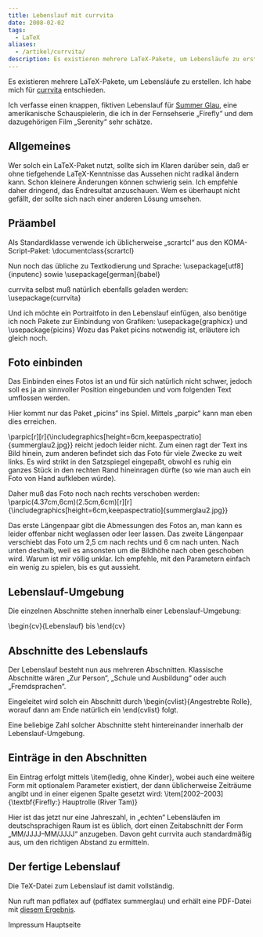 ```yaml
---
title: Lebenslauf mit currvita
date: 2008-02-02
tags:
  - LaTeX
aliases:
  - /artikel/currvita/
description: Es existieren mehrere LaTeX-Pakete, um Lebensläufe zu erstellen. Ich habe mich für currvita entschieden.
---
```

Es existieren mehrere LaTeX-Pakete, um Lebensläufe zu erstellen. Ich habe mich für [currvita](http://www.ctan.org/tex-archive/macros/latex/contrib/currvita/) entschieden.

Ich verfasse einen knappen, fiktiven Lebenslauf für [Summer Glau](http://www.summerglau.co.uk/), eine amerikanische Schauspielerin, die ich in der Fernsehserie „Firefly“ und dem dazugehörigen Film „Serenity“ sehr schätze.

## Allgemeines

Wer solch ein LaTeX-Paket nutzt, sollte sich im Klaren darüber sein, daß er ohne tiefgehende LaTeX-Kenntnisse das Aussehen nicht radikal ändern kann. Schon kleinere Änderungen können schwierig sein. Ich empfehle daher dringend, das Endresultat anzuschauen. Wem es überhaupt nicht gefällt, der sollte sich nach einer anderen Lösung umsehen.

## Präambel

Als Standardklasse verwende ich üblicherweise „scrartcl“ aus den KOMA-Script-Paket: \documentclass{scrartcl}

Nun noch das übliche zu Textkodierung und Sprache: \usepackage[utf8]{inputenc} sowie \usepackage[german]{babel}

currvita selbst muß natürlich ebenfalls geladen werden: \usepackage{currvita}

Und ich möchte ein Portraitfoto in den Lebenslauf einfügen, also benötige ich noch Pakete zur Einbindung von Grafiken: \usepackage{graphicx} und \usepackage{picins}
Wozu das Paket picins notwendig ist, erläutere ich gleich noch.

## Foto einbinden

Das Einbinden eines Fotos ist an und für sich natürlich nicht schwer, jedoch soll es ja an sinnvoller Position eingebunden und vom folgenden Text umflossen werden.

Hier kommt nur das Paket „picins“ ins Spiel. Mittels „parpic“ kann man eben dies erreichen.

\parpic[r][r]{\includegraphics[height=6cm,keepaspectratio]{summerglau2.jpg}} reicht jedoch leider nicht. Zum einen ragt der Text ins Bild hinein, zum anderen befindet sich das Foto für viele Zwecke zu weit links. Es wird strikt in den Satzspiegel eingepaßt, obwohl es ruhig ein ganzes Stück in den rechten Rand hineinragen dürfte (so wie man auch ein Foto von Hand aufkleben würde).

Daher muß das Foto noch nach rechts verschoben werden:
\parpic(4.37cm,6cm)(2.5cm,6cm)[r][r]{\includegraphics[height=6cm,keepaspectratio]{summerglau2.jpg}}

Das erste Längenpaar gibt die Abmessungen des Fotos an, man kann es leider offenbar nicht weglassen oder leer lassen. Das zweite Längenpaar verschiebt das Foto um 2,5 cm nach rechts und 6 cm nach unten. Nach unten deshalb, weil es ansonsten um die Bildhöhe nach oben geschoben wird. Warum ist mir völlig unklar. Ich empfehle, mit den Parametern einfach ein wenig zu spielen, bis es gut aussieht.

## Lebenslauf-Umgebung

Die einzelnen Abschnitte stehen innerhalb einer Lebenslauf-Umgebung:

\begin{cv}{Lebenslauf} bis \end{cv}

## Abschnitte des Lebenslaufs

Der Lebenslauf besteht nun aus mehreren Abschnitten. Klassische Abschnitte wären „Zur Person“, „Schule und Ausbildung“ oder auch „Fremdsprachen“.

Eingeleitet wird solch ein Abschnitt durch \begin{cvlist}{Angestrebte Rolle}, worauf dann am Ende natürlich ein \end{cvlist} folgt.

Eine beliebige Zahl solcher Abschnitte steht hintereinander innerhalb der Lebenslauf-Umgebung.

## Einträge in den Abschnitten

Ein Eintrag erfolgt mittels \item{ledig, ohne Kinder}, wobei auch eine weitere Form mit optionalem Parameter existiert, der dann üblicherweise Zeiträume angibt und in einer eigenen Spalte gesetzt wird:
\item[2002–2003]{\textbf{Firefly:} Hauptrolle (River Tam)}

Hier ist das jetzt nur eine Jahreszahl, in „echten“ Lebensläufen im deutschsprachigen Raum ist es üblich, dort einen Zeitabschnitt der Form „MM/JJJJ–MM/JJJJ“ anzugeben. Davon geht currvita auch standardmäßig aus, um den richtigen Abstand zu ermitteln.

## Der fertige Lebenslauf

Die TeX-Datei zum Lebenslauf ist damit vollständig.

Nun ruft man pdflatex auf (pdflatex summerglau) und erhält eine PDF-Datei mit [diesem Ergebnis](https://bear-images.sfo2.cdn.digitaloceanspaces.com/th/summerglau.pdf).

Impressum Hauptseite